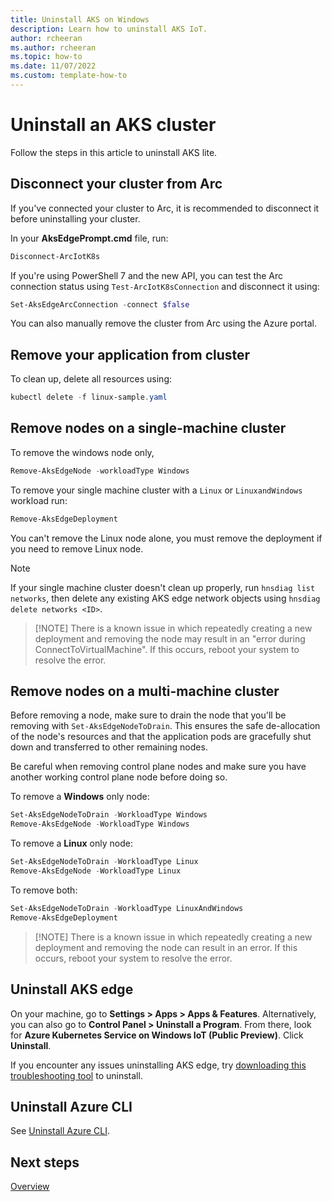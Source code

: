 ```yaml
---
title: Uninstall AKS on Windows
description: Learn how to uninstall AKS IoT. 
author: rcheeran
ms.author: rcheeran
ms.topic: how-to
ms.date: 11/07/2022
ms.custom: template-how-to
---
```


# Uninstall an AKS cluster

Follow the steps in this article to uninstall AKS lite.

## Disconnect your cluster from Arc

If you've connected your cluster to Arc, it is recommended to disconnect it before uninstalling your cluster.

In your **AksEdgePrompt.cmd** file, run:

```powershell
Disconnect-ArcIotK8s
```

If you're using PowerShell 7 and the new API, you can test the Arc connection status using `Test-ArcIotK8sConnection` and disconnect it using:

```powershell
Set-AksEdgeArcConnection -connect $false
```

You can also manually remove the cluster from Arc using the Azure portal.

## Remove your application from cluster

To clean up, delete all resources using:

```powershell
kubectl delete -f linux-sample.yaml
```

## Remove nodes on a single-machine cluster

To remove the windows node only,

```powershell
Remove-AksEdgeNode -workloadType Windows
```

To remove your single machine cluster with a `Linux` or `LinuxandWindows` workload run:

```powershell
Remove-AksEdgeDeployment
```

You can't remove the Linux node alone, you must remove the deployment if you need to remove Linux node.

> [!NOTE]
> If your single machine cluster doesn't clean up properly, run `hnsdiag list networks`, then delete any existing AKS edge network objects using `hnsdiag delete networks <ID>`.

> [!NOTE] There is a known issue in which repeatedly creating a new deployment and removing the node may result in an "error during ConnectToVirtualMachine". If this occurs, reboot your system to resolve the error.

## Remove nodes on a multi-machine cluster

Before removing a node, make sure to drain the node that you'll be removing with `Set-AksEdgeNodeToDrain`. This ensures the safe de-allocation of the node's resources and that the application pods are gracefully shut down and transferred to other remaining nodes.

Be careful when removing control plane nodes and make sure you have another working control plane node before doing so.

To remove a **Windows** only node:

```powershell
Set-AksEdgeNodeToDrain -WorkloadType Windows
Remove-AksEdgeNode -WorkloadType Windows
```

To remove a **Linux** only node:

```powershell
Set-AksEdgeNodeToDrain -WorkloadType Linux
Remove-AksEdgeNode -WorkloadType Linux
```

To remove both:

```powershell
Set-AksEdgeNodeToDrain -WorkloadType LinuxAndWindows
Remove-AksEdgeDeployment
```

> [!NOTE] There is a known issue in which repeatedly creating a new deployment and removing the node can result in an error. If this occurs, reboot your system to resolve the error.

## Uninstall AKS edge

On your machine, go to **Settings > Apps > Apps & Features**. Alternatively, you can also go to **Control Panel > Uninstall a Program**. From there, look for **Azure Kubernetes Service on Windows IoT (Public Preview)**. Click **Uninstall**.

If you encounter any issues uninstalling AKS edge, try [downloading this troubleshooting tool](https://support.microsoft.com/topic/fix-problems-that-block-programs-from-being-installed-or-removed-cca7d1b6-65a9-3d98-426b-e9f927e1eb4d) to uninstall.

## Uninstall Azure CLI

See [Uninstall Azure CLI](/cli/azure/install-azure-cli-windows&tabs=azure-powershell#uninstall).

## Next steps

[Overview](aks-lite-overview.md)
